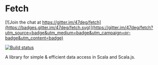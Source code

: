 # Fetch

[![Join the chat at https://gitter.im/47deg/fetch](https://badges.gitter.im/47deg/fetch.svg)](https://gitter.im/47deg/fetch?utm_source=badge&utm_medium=badge&utm_campaign=pr-badge&utm_content=badge)

[![Build status](https://img.shields.io/travis/47deg/fetch.svg)](https://travis-ci.org/47deg/fetch)

A library for simple & efficient data access in Scala and Scala.js.

